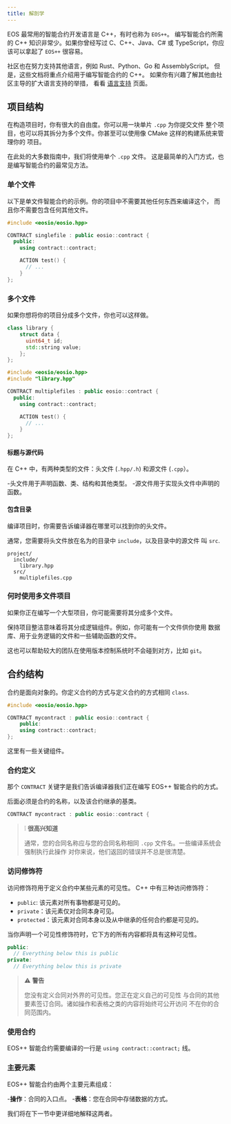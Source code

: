 ```yaml
---
title: 解剖学
---
```


EOS 最常用的智能合约开发语言是 C++，有时也称为 `EOS++`。 
编写智能合约所需的 C++ 知识非常少。如果你曾经写过 C、C++、Java、C# 或
TypeScript，你应该可以拿起了 `EOS++` 很容易。

社区也在努力支持其他语言，例如 Rust、Python、Go 和 AssemblyScript。
但是，这些文档将重点介绍用于编写智能合约的 C++。 
如果你有兴趣了解其他由社区主导的扩大语言支持的举措， 
看看 [语言支持](/docs/03_smart-contracts/999_language-support.md) 页面。


## 项目结构

在构造项目时，你有很大的自由度。你可以用一块单片 `.cpp` 为你提交文件
整个项目，也可以将其拆分为多个文件。你甚至可以使用像 CMake 这样的构建系统来管理你的
项目。

在此处的大多数指南中，我们将使用单个 `.cpp` 文件。
这是最简单的入门方式，也是编写智能合约的最常见方法。

### 单个文件

以下是单文件智能合约的示例。你的项目中不需要其他任何东西来编译这个，
而且你不需要包含任何其他文件。

```cpp title="project/singlefile.cpp"
#include <eosio/eosio.hpp>

CONTRACT singlefile : public eosio::contract {
  public:
    using contract::contract;

    ACTION test() {
      // ...
    }
};
```

### 多个文件

如果你想将你的项目分成多个文件，你也可以这样做。

```cpp title="project/src/library.hpp"
class library {
    struct data {
      uint64_t id;
      std::string value;
    };
};
```

```cpp title="include/multiplefiles.cpp"
#include <eosio/eosio.hpp>
#include "library.hpp"

CONTRACT multiplefiles : public eosio::contract {
  public:
    using contract::contract;

    ACTION test() {
      // ...
    }
};
```


#### 标题与源代码

在 C++ 中，有两种类型的文件：头文件 (`.hpp/.h`) 和源文件 (`.cpp`）。

-头文件用于声明函数、类、结构和其他类型。
-源文件用于实现头文件中声明的函数。

#### 包含目录

编译项目时，你需要告诉编译器在哪里可以找到你的头文件。

通常，您需要将头文件放在名为的目录中 `include`，以及目录中的源文件
叫 `src`.

```text
project/
  include/
    library.hpp
  src/
    multiplefiles.cpp
```

### 何时使用多文件项目

如果你正在编写一个大型项目，你可能需要将其分成多个文件。

保持项目整洁意味着将其分成逻辑组件。例如，你可能有一个文件供你使用
数据库、用于业务逻辑的文件和一些辅助函数的文件。

这也可以帮助较大的团队在使用版本控制系统时不会碰到对方，比如 `git`。

## 合约结构

合约是面向对象的。你定义合约的方式与定义合约的方式相同 `class`.

```cpp title="project/mycontract.cpp"
#include <eosio/eosio.hpp>

CONTRACT mycontract : public eosio::contract {
    public:
    using contract::contract;
};
```

这里有一些关键组件。 

### 合约定义

那个 `CONTRACT` 关键字是我们告诉编译器我们正在编写 EOS++ 智能合约的方式。

后面必须是合约的名称，以及该合约继承的基类。

```cpp
CONTRACT mycontract : public eosio::contract {
```

> ❕ **很高兴知道**
>
> 通常，您的合同名称应与您的合同名称相同 `.cpp` 文件名。一些编译系统会强制执行此操作
> 对你来说，他们返回的错误并不总是很清楚。

### 访问修饰符

访问修饰符用于定义合约中某些元素的可见性。
C++ 中有三种访问修饰符： 
- `public`: 该元素对所有事物都是可见的。
- `private`：该元素仅对合同本身可见。
- `protected`：该元素对合同本身以及从中继承的任何合约都是可见的。

当你声明一个可见性修饰符时，它下方的所有内容都将具有这种可见性。

```cpp
public:
  // Everything below this is public
private:
  // Everything below this is private
```


> ⚠ **警告**
> 
> 您没有定义合同对外界的可见性。您正在定义自己的可见性
> 与合同的其他要素签订合同。诸如操作和表格之类的内容将始终可公开访问
> 不在你的合同范围内。


### 使用合约

EOS++ 智能合约需要编译的一行是 `using contract::contract;` 线。


### 主要元素

EOS++ 智能合约由两个主要元素组成：

-**操作**：合同的入口点。 
-**表格**：您在合同中存储数据的方式。

我们将在下一节中更详细地解释这两者。
